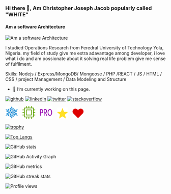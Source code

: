 ### Hi there 👋, Am Christopher Joseph Jacob popularly called "WHITE" 
#### Am a software Architecture 
![Am a software Architecture ](https://arturssmirnovs.github.io/github-profile-readme-generator/images/banner.png)

I studied Operations Research from Feredral University of Technology Yola, Nigeria. my field of study give me extra adavantage among developer, i love what i do and am possionate about it solving real life problem give me sense of fulfilment.

Skills: Nodejs / Express/MongoDB/  Mongoose / PHP /REACT / JS / HTML / CSS / project Management / Data Modeling and Structure 

- 🔭 I’m currently working on this page. 


[<img src='https://cdn.jsdelivr.net/npm/simple-icons@3.0.1/icons/github.svg' alt='github' height='40'>](https://github.com/X10TION)  [<img src='https://cdn.jsdelivr.net/npm/simple-icons@3.0.1/icons/linkedin.svg' alt='linkedin' height='40'>](https://www.linkedin.com/in/https://www.linkedin.com/in/joseph-christopher-515652235?lipi=urn%3Ali%3Apage%3Ad_flagship3_profile_view_base_contact_details%3BRxmPlLyXSzqFGZCtTmfxxw%3D%3D/)  [<img src='https://cdn.jsdelivr.net/npm/simple-icons@3.0.1/icons/twitter.svg' alt='twitter' height='40'>](https://twitter.com/@white_christx)  [<img src='https://cdn.jsdelivr.net/npm/simple-icons@3.0.1/icons/stackoverflow.svg' alt='stackoverflow' height='40'>](https://stackoverflow.com/users/15001782)  

<a href='https://archiveprogram.github.com/'><img src='https://raw.githubusercontent.com/acervenky/animated-github-badges/master/assets/acbadge.gif' width='40' height='40'></a> <a href='https://docs.github.com/en/developers'><img src='https://raw.githubusercontent.com/acervenky/animated-github-badges/master/assets/devbadge.gif' width='40' height='40'></a> <a href='https://github.com/pricing'><img src='https://raw.githubusercontent.com/acervenky/animated-github-badges/master/assets/pro.gif' width='40' height='40'></a> <a href='https://stars.github.com/'><img src='https://raw.githubusercontent.com/acervenky/animated-github-badges/master/assets/starbadge.gif' width='35' height='35'></a> <a href='https://docs.github.com/en/github/supporting-the-open-source-community-with-github-sponsors'><img src='https://raw.githubusercontent.com/acervenky/animated-github-badges/master/assets/sponsorbadge.gif' width='35' height='35'></a> 

[![trophy](https://github-profile-trophy.vercel.app/?username=X10TION)](https://github.com/ryo-ma/github-profile-trophy)

[![Top Langs](https://github-readme-stats.vercel.app/api/top-langs/?username=X10TION)](https://github.com/anuraghazra/github-readme-stats)

![GitHub stats](https://github-readme-stats.vercel.app/api?username=X10TION&show_icons=true&count_private=true)  

![GitHub Activity Graph](https://activity-graph.herokuapp.com/graph?username=X10TION)  

![GitHub metrics](https://metrics.lecoq.io/X10TION)  

![GitHub streak stats](https://github-readme-streak-stats.herokuapp.com/?user=X10TION)  

![Profile views](https://gpvc.arturio.dev/X10TION)  

